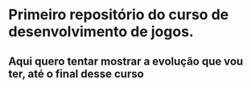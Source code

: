 # Primeiro repositório do curso de desenvolvimento de jogos.
## Aqui quero tentar mostrar a evolução que vou ter, até o final desse curso
